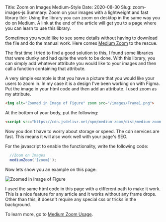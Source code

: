 Title: Zoom on Images Medium-Style
Date: 2020-08-30
Slug: zoom-images-js
Summary: Zoom on your images with a lightweight and fast library
tldr: Using the library you can zoom on desktop in the same way you do on Medium. A link at the end of the article will get you to a page where you can learn to use this library.

Sometimes you would like to see some details without having to download the file and do the manual work. Here comes [Medium Zoom](https://medium-zoom.francoischalifour.com/) to the rescue.

The first time I tried to find a good solution to this, I found some libraries that were clunky and had quite the work to be done. With this library, you can simply add whatever attribute you would like to your images and then call a function containing that attribute.

A very simple example is that you have a picture that you would like your users to zoom in. In my case it is a design I've been working on with Figma. Put the image in your html code and then add an attribute. I used zoom as my attribute.

```html
<img alt="Zoomed in Image of Figure" zoom src="/images/Frame1.png">
```
At the bottom of your body, put the following:

```html
<script src="https://cdn.jsdelivr.net/npm/medium-zoom/dist/medium-zoom.min.js"></script>
```

Now you don't have to worry about storage or speed. The cdn services are fast. This means it will also work well with your page's SEO.

For the javascript to enable the functionality, write the following code:

```javascript
  //Zoom on Images
  mediumZoom('[zoom]');
```

Now lets show you an example on this page:

<img  alt="Zoomed in Image of Figure" zoom src="https://vidwalk.github.io/vidwalkBlog/images/Frame1.png">

I used the same html code in this page with a different path to make it work. This is a nice feature for any article and it works without any frame drops. Other than this, it doesn't require any special css or tricks in the background. 

To learn more, go to [Medium Zoom Usage](https://github.com/francoischalifour/medium-zoom#usage).